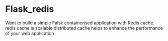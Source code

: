 # Flask_redis
Want to build a simple Falsk containerised application with Redis cache.
redis cache is scalable distributed cache helps to enhance the performance of your web application
